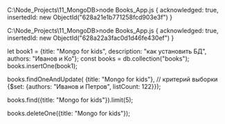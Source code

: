 C:\Node_Projects\11_MongoDB>node Books_App.js
{
  acknowledged: true,
  insertedId: new ObjectId("628a21e1b771258fcd903e3f")
}

C:\Node_Projects\11_MongoDB>node Books_App.js
{
  acknowledged: true,
  insertedId: new ObjectId("628a22a3fac0d1d46fe430ef")
}

let book1 = {title: "Mongo for kids", description: "как установить БД", authors: "Иванов и Ко"};
const books = db.collection("books");
books.insertOne(book1);

books.findOneAndUpdate( {title: "Mongo for kids"},     // критерий выборки
                        {$set: {authors: "Иванов и Петров", listCount: 122}});

books.find({title: "Mongo for kids"}).limit(5);

books.deleteOne({title: "Mongo for kids"});


